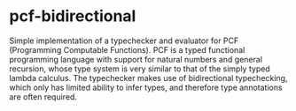 # pcf-bidirectional
Simple implementation of a typechecker and evaluator for PCF (Programming Computable Functions). PCF is a typed functional programming language with support for natural numbers and general recursion, whose type system is very similar to that of the simply typed lambda calculus. The typechecker makes use of bidirectional typechecking, which only has limited ability to infer types, and therefore type annotations are often required.
